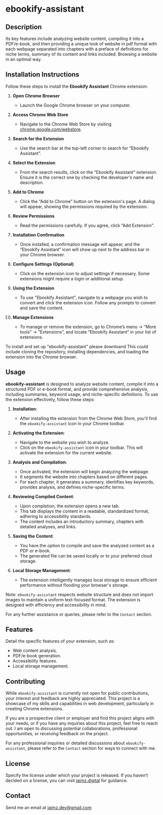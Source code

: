 # ebookify-assistant

## Description
Its key features include analyzing website content, compiling it into a PDF/e-book, and then providing a unique look of website in pdf format with each webpage separated into chapters with a preface of definitions for niche terms, summary of its content and links included. Browsing a website in an optimal way.

## Installation Instructions

Follow these steps to install the **Ebookify Assistant** Chrome extension:

1. **Open Chrome Browser**
   - Launch the Google Chrome browser on your computer.

2. **Access Chrome Web Store**
   - Navigate to the Chrome Web Store by visiting [chrome.google.com/webstore](https://chrome.google.com/webstore).

3. **Search for the Extension**
   - Use the search bar at the top-left corner to search for “Ebookify Assistant”.

4. **Select the Extension**
   - From the search results, click on the "Ebookify Assistant" extension. Ensure it is the correct one by checking the developer's name and description.

5. **Add to Chrome**
   - Click the “Add to Chrome” button on the extension's page. A dialog will appear, showing the permissions required by the extension.

6. **Review Permissions**
   - Read the permissions carefully. If you agree, click “Add Extension”.

7. **Installation Confirmation**
   - Once installed, a confirmation message will appear, and the “Ebookify Assistant” icon will show up next to the address bar in your Chrome browser.

8. **Configure Settings (Optional)**
   - Click on the extension icon to adjust settings if necessary. Some extensions might require a login or additional setup.

9. **Using the Extension**
   - To use "Ebookify Assistant", navigate to a webpage you wish to convert and click the extension icon. Follow any prompts to convert and save the content.

10. **Manage Extensions**
    - To manage or remove the extension, go to Chrome’s menu → “More tools” → “Extensions”, and locate “Ebookify Assistant” in your list of extensions.

To install and set up "ebookify-assistant" please downloand  This could include cloning the repository, installing dependencies, and loading the extension into the Chrome browser.

## Usage

**ebookify-assistant** is designed to analyze website content, compile it into a structured PDF or e-book format, and provide comprehensive analysis, including summaries, keyword usage, and niche-specific definitions. To use the extension effectively, follow these steps:

1. **Installation**:
   - After installing the extension from the Chrome Web Store, you'll find the `ebookify-assistant` icon in your Chrome toolbar.

2. **Activating the Extension**:
   - Navigate to the website you wish to analyze.
   - Click on the `ebookify-assistant` icon in your toolbar. This will activate the extension for the current website.

3. **Analysis and Compilation**:
   - Once activated, the extension will begin analyzing the webpage.
   - It segments the website into chapters based on different pages.
   - For each chapter, it generates a summary, identifies key keywords, provides analysis, and defines niche-specific terms.

4. **Reviewing Compiled Content**:
   - Upon completion, the extension opens a new tab.
   - This tab displays the content in a readable, standardized format, adhering to accessibility standards.
   - The content includes an introductory summary, chapters with detailed analyses, and links.

5. **Saving the Content**:
   - You have the option to compile and save the analyzed content as a PDF or e-book.
   - The generated file can be saved locally or to your preferred cloud storage.

6. **Local Storage Management**:
   - The extension intelligently manages local storage to ensure efficient performance without flooding your browser's storage.

Note: `ebookify-assistant` respects website structure and does not import images to maintain a uniform text-focused format. The extension is designed with efficiency and accessibility in mind.

For any further assistance or queries, please refer to the `Contact` section.

## Features
Detail the specific features of your extension, such as:
- Web content analysis.
- PDF/e-book generation.
- Accessibility features.
- Local storage management.

## Contributing

While `ebookify-assistant` is currently not open for public contributions, your interest and feedback are highly appreciated. This project is a showcase of my skills and capabilities in web development, particularly in creating Chrome extensions.

If you are a prospective client or employer and find this project aligns with your needs, or if you have any inquiries about this project, feel free to reach out. I am open to discussing potential collaborations, professional opportunities, or receiving feedback on the project.

For any professional inquiries or detailed discussions about `ebookify-assistant`, please refer to the `Contact` section for ways to connect with me.


## License
Specify the license under which your project is released. If you haven’t decided on a license, you can visit [jaimz.digital](https://jaimz.digital.com/) for guidance.

## Contact
Send me an email at jaimz.dev@gmail.com

